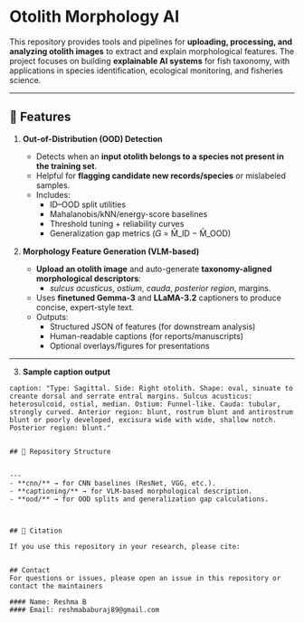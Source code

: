 # Otolith Morphology AI  

This repository provides tools and pipelines for **uploading, processing, and analyzing otolith images** to extract and explain morphological features. The project focuses on building **explainable AI systems** for fish taxonomy, with applications in species identification, ecological monitoring, and fisheries science.  

---

## 🚀 Features

1) **Out-of-Distribution (OOD) Detection**
   - Detects when an **input otolith belongs to a species not present in the training set**.
   - Helpful for **flagging candidate new records/species** or mislabeled samples.
   - Includes:
     - ID–OOD split utilities
     - Mahalanobis/kNN/energy-score baselines
     - Threshold tuning + reliability curves
     - Generalization gap metrics (𝐺 = M̄_ID − M̄_OOD)

2) **Morphology Feature Generation (VLM-based)**
   - **Upload an otolith image** and auto-generate **taxonomy-aligned morphological descriptors**:
     - *sulcus acusticus*, *ostium*, *cauda*, *posterior region*, margins.
   - Uses **finetuned Gemma-3** and **LLaMA-3.2** captioners to produce concise, expert-style text.
   - Outputs:
     - Structured JSON of features (for downstream analysis)
     - Human-readable captions (for reports/manuscripts)
     - Optional overlays/figures for presentations
---

3) **Sample caption output**

```
caption: "Type: Sagittal. Side: Right otolith. Shape: oval, sinuate to creante dorsal and serrate entral margins. Sulcus acusticus: heterosulcoid, ostial, median. Ostium: Funnel-like. Cauda: tubular, strongly curved. Anterior region: blunt, rostrum blunt and antirostrum blunt or poorly developed, excisura wide with wide, shallow notch. Posterior region: blunt."


## 📂 Repository Structure  


---
- **cnn/** → for CNN baselines (ResNet, VGG, etc.).  
- **captioning/** → for VLM-based morphological description.  
- **ood/** → for OOD splits and generalization gap calculations.  



## 📖 Citation  

If you use this repository in your research, please cite:  


## Contact
For questions or issues, please open an issue in this repository or contact the maintainers

#### Name: Reshma B
#### Email: reshmababuraj89@gmail.com
